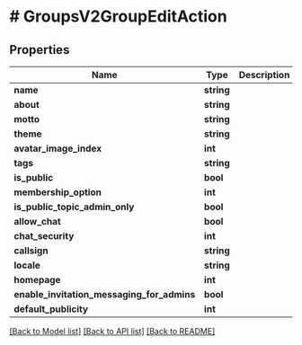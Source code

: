 # # GroupsV2GroupEditAction

## Properties

Name | Type | Description | Notes
------------ | ------------- | ------------- | -------------
**name** | **string** |  | [optional]
**about** | **string** |  | [optional]
**motto** | **string** |  | [optional]
**theme** | **string** |  | [optional]
**avatar_image_index** | **int** |  | [optional]
**tags** | **string** |  | [optional]
**is_public** | **bool** |  | [optional]
**membership_option** | **int** |  | [optional]
**is_public_topic_admin_only** | **bool** |  | [optional]
**allow_chat** | **bool** |  | [optional]
**chat_security** | **int** |  | [optional]
**callsign** | **string** |  | [optional]
**locale** | **string** |  | [optional]
**homepage** | **int** |  | [optional]
**enable_invitation_messaging_for_admins** | **bool** |  | [optional]
**default_publicity** | **int** |  | [optional]

[[Back to Model list]](../../README.md#models) [[Back to API list]](../../README.md#endpoints) [[Back to README]](../../README.md)
